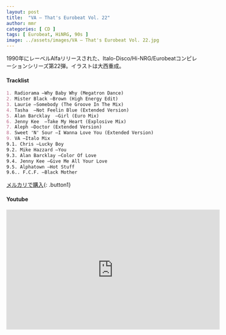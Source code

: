 ```yaml
---
layout: post
title:  "VA – That's Eurobeat Vol. 22"
author: mmr
categories: [ CD ]
tags: [ Eurobeat, HiNRG, 90s ]
image: ../assets/images/VA – That's Eurobeat Vol. 22.jpg
---
```


1990年にレーベルAlfaリリースされた、Italo-Disco/Hi-NRG/Eurobeatコンピレーションシリーズ第22弾。イラストは大西重成。

#### Tracklist
```md
1. Radiorama –Why Baby Why (Megatron Dance)
2. Mister Black –Brown (High Energy Edit)
3. Laurie –Somebody (The Groove In The Mix)
4. Tasha  –Not Feelin Blue (Extended Version)
5. Alan Barcklay  –Girl (Euro Mix)
6. Jenny Kee  –Take My Heart (Explosive Mix)
7. Aleph –Doctor (Extended Version)
8. Sweet 'N' Sour –I Wanna Love You (Extended Version)
9. VA –Italo Mix
9.1. Chris –Lucky Boy
9.2. Mike Hazzard –You
9.3. Alan Barcklay –Color Of Love
9.4. Jenny Kee –Give Me All Your Love
9.5. Alphatown –Hot Stuff
9.6.. F.C.F. –Black Mother
```

[メルカリで購入](https://jp.mercari.com/item/m49204932410?afid=6142608987){: .button1}

#### Youtube
<iframe width="560" height="315" src="https://www.youtube.com/embed/ee7ZqR6cFU4?si=Rd0FX1Mkb2l1fLcB" title="YouTube video player" frameborder="0" allow="accelerometer; autoplay; clipboard-write; encrypted-media; gyroscope; picture-in-picture; web-share" referrerpolicy="strict-origin-when-cross-origin" allowfullscreen></iframe>